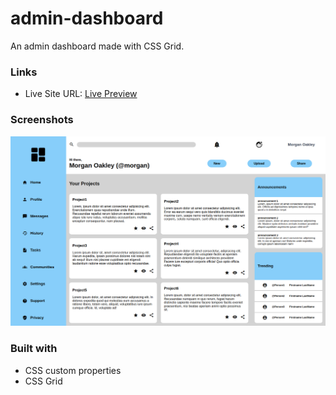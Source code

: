 # admin-dashboard
An admin dashboard made with CSS Grid. 


### Links

- Live Site URL: [Live Preview](https://quiet-vacherin-d396ca.netlify.app/)


### Screenshots

![](./Screenshot.png)

### Built with

- CSS custom properties
- CSS Grid



